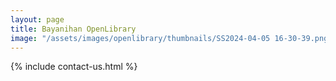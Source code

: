 ```yaml
---
layout: page
title: Bayanihan OpenLibrary
image: "/assets/images/openlibrary/thumbnails/SS2024-04-05 16-30-39.png"
---
```


{% include contact-us.html %}